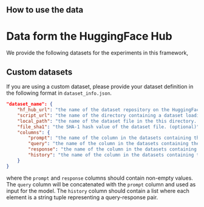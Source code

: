 
## How to use the data

# Data form the HuggingFace Hub
We provide the following datasets for the experiments in this framework,



## Custom datasets
If you are using a custom dataset, please provide your dataset definition in the following format in `dataset_info.json`.


```json
"dataset_name": {
    "hf_hub_url": "the name of the dataset repository on the HuggingFace hub. (if specified, ignore below 3 arguments)",
    "script_url": "the name of the directory containing a dataset loading script. (if specified, ignore below 2 arguments)",
    "local_path": "the name of the dataset file in the this directory. (required if above are not specified)",
    "file_sha1": "the SHA-1 hash value of the dataset file. (optional)",
    "columns": {
        "prompt": "the name of the column in the datasets containing the prompts. (default: instruction)",
        "query": "the name of the column in the datasets containing the queries. (default: input)",
        "response": "the name of the column in the datasets containing the responses. (default: output)",
        "history": "the name of the column in the datasets containing the history of chat. (default: None)"
    }
}
```


where the `prompt` and `response` columns should contain non-empty values. The `query` column will be concatenated with the `prompt` column and used as input for the model. The `history` column should contain a list where each element is a string tuple representing a query-response pair.
